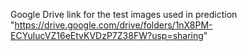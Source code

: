 Google Drive link for the test images used in prediction "https://drive.google.com/drive/folders/1nX8PM-ECYulucVZ16eEtvKVDzP7Z38FW?usp=sharing"
